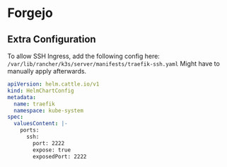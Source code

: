 # Forgejo

## Extra Configuration

To allow SSH Ingress, add the following config here: `/var/lib/rancher/k3s/server/manifests/traefik-ssh.yaml`
Might have to manually apply afterwards.

```yaml
apiVersion: helm.cattle.io/v1
kind: HelmChartConfig
metadata:
  name: traefik
  namespace: kube-system
spec:
  valuesContent: |-
    ports:
      ssh:
        port: 2222
        expose: true
        exposedPort: 2222
```
